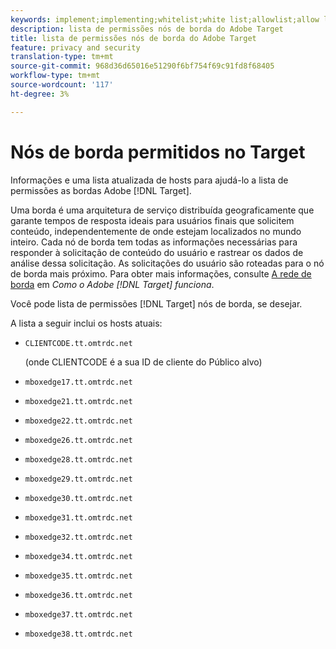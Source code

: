 ```yaml
---
keywords: implement;implementing;whitelist;white list;allowlist;allow list;edge;edges
description: lista de permissões nós de borda do Adobe Target
title: lista de permissões nós de borda do Adobe Target
feature: privacy and security
translation-type: tm+mt
source-git-commit: 968d36d65016e51290f6bf754f69c91fd8f68405
workflow-type: tm+mt
source-wordcount: '117'
ht-degree: 3%

---
```



# Nós de borda permitidos no Target

Informações e uma lista atualizada de hosts para ajudá-lo a lista de permissões as bordas Adobe [!DNL Target].

Uma borda é uma arquitetura de serviço distribuída geograficamente que garante tempos de resposta ideais para usuários finais que solicitem conteúdo, independentemente de onde estejam localizados no mundo inteiro. Cada nó de borda tem todas as informações necessárias para responder à solicitação de conteúdo do usuário e rastrear os dados de análise dessa solicitação. As solicitações do usuário são roteadas para o nó de borda mais próximo. Para obter mais informações, consulte [A rede de borda](/help/c-intro/how-target-works.md#concept_0AE2ED8E9DE64288A8B30FCBF1040934) em *Como o Adobe [!DNL Target] funciona*.

Você pode lista de permissões [!DNL Target] nós de borda, se desejar.

A lista a seguir inclui os hosts atuais:

* `CLIENTCODE.tt.omtrdc.net`

   (onde CLIENTCODE é a sua ID de cliente do Público alvo)

* `mboxedge17.tt.omtrdc.net`
* `mboxedge21.tt.omtrdc.net`
* `mboxedge22.tt.omtrdc.net`
* `mboxedge26.tt.omtrdc.net`
* `mboxedge28.tt.omtrdc.net`
* `mboxedge29.tt.omtrdc.net`
* `mboxedge30.tt.omtrdc.net`
* `mboxedge31.tt.omtrdc.net`
* `mboxedge32.tt.omtrdc.net`
* `mboxedge34.tt.omtrdc.net`
* `mboxedge35.tt.omtrdc.net`
* `mboxedge36.tt.omtrdc.net`
* `mboxedge37.tt.omtrdc.net`
* `mboxedge38.tt.omtrdc.net`